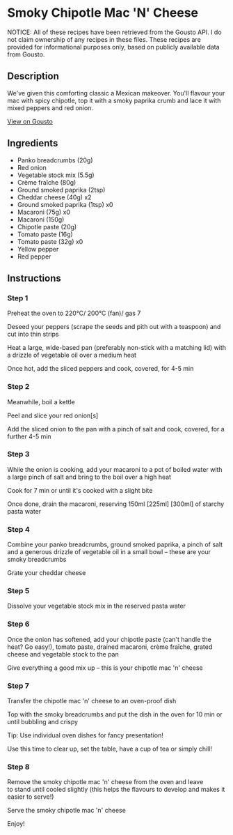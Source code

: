 # Smoky Chipotle Mac 'N' Cheese

NOTICE: All of these recipes have been retrieved from the Gousto API. I do not claim ownership of any recipes in these files. These recipes are provided for informational purposes only, based on publicly available data from Gousto.

## Description

We've given this comforting classic a Mexican makeover. You'll flavour your mac with spicy chipotle, top it with a smoky paprika crumb and lace it with mixed peppers and red onion.

[View on Gousto](https://www.gousto.co.uk/recipes/cookbook/easy-chipotle-mac-n-cheese)

## Ingredients

- Panko breadcrumbs (20g)
- Red onion
- Vegetable stock mix (5.5g)
- Crème fraîche (80g)
- Ground smoked paprika (2tsp)
- Cheddar cheese (40g) x2
- Ground smoked paprika (1tsp) x0
- Macaroni (75g) x0
- Macaroni (150g)
- Chipotle paste (20g)
- Tomato paste (16g)
- Tomato paste (32g) x0
- Yellow pepper
- Red pepper

## Instructions


### Step 1

Preheat the oven to 220°C/ 200°C (fan)/ gas 7

Deseed your peppers (scrape the seeds and pith out with a teaspoon) and cut into thin strips

Heat a large, wide-based pan (preferably non-stick with a matching lid) with a drizzle of vegetable oil over a medium heat

Once hot, add the sliced peppers and cook, covered, for 4-5 min


### Step 2

Meanwhile, boil a kettle

Peel and slice your red onion[s]

Add the sliced onion to the pan with a pinch of salt and cook, covered, for a further 4-5 min


### Step 3

While the onion is cooking, add your macaroni to a pot of boiled water with a large pinch of salt and bring to the boil over a high heat

Cook for 7 min or until it's cooked with a slight bite

Once done, drain the macaroni, reserving 150ml<span class="text-danger"> <span class="text-purple">[225ml] </span>[300ml]</span> of starchy pasta water


### Step 4

Combine your panko breadcrumbs, ground smoked paprika, a pinch of salt and a generous drizzle of vegetable oil in a small bowl – these are your smoky breadcrumbs

Grate your cheddar cheese


### Step 5

Dissolve your vegetable stock mix in the reserved pasta water


### Step 6

Once the onion has softened, add your chipotle paste (can't handle the heat? Go easy!), tomato paste, drained macaroni, crème fraîche, grated cheese and vegetable stock to the pan

Give everything a good mix up – this is your chipotle mac 'n' cheese


### Step 7

Transfer the chipotle mac 'n' cheese to an oven-proof dish

Top with the smoky breadcrumbs and put the dish in the oven for 10 min or until bubbling and crispy

Tip: Use individual oven dishes for fancy presentation!

Use this time to clear up, set the table, have a cup of tea or simply chill!

### Step 8

Remove the smoky chipotle mac 'n' cheese from the oven and leave to stand until cooled slightly (this helps the flavours to develop and makes it easier to serve!)

Serve the smoky chipotle mac 'n' cheese 

Enjoy!


